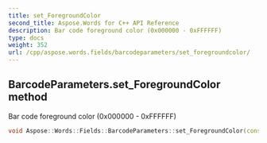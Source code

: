 ```yaml
---
title: set_ForegroundColor
second_title: Aspose.Words for C++ API Reference
description: Bar code foreground color (0x000000 - 0xFFFFFF)
type: docs
weight: 352
url: /cpp/aspose.words.fields/barcodeparameters/set_foregroundcolor/
---
```

## BarcodeParameters.set_ForegroundColor method


Bar code foreground color (0x000000 - 0xFFFFFF)

```cpp
void Aspose::Words::Fields::BarcodeParameters::set_ForegroundColor(const System::String &value)
```

